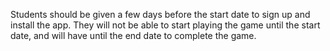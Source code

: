 Students should be given a few days before the start date to sign up and install the app. They will not be able to start playing the game until the start date, and will have until the end date to complete the game.
